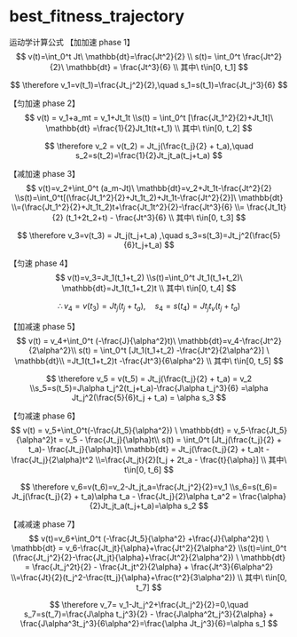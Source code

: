 # best_fitness_trajectory

运动学计算公式
【加加速 phase 1】
$$
v(t)=\int_0^t Jt\ \mathbb{dt}=\frac{Jt^2}{2}
\\ s(t)= \int_0^t \frac{Jt^2}{2}\ \mathbb{dt} = \frac{Jt^3}{6}
\\ 其中\ t\in[0, t_1]
$$

$$
\therefore v_1=v(t_1)=\frac{Jt_j^2}{2},\quad s_1=s(t_1)=\frac{Jt_j^3}{6}
$$

【匀加速 phase 2】
$$
v(t) = v_1+a_mt = v_1+Jt_1t
\\s(t) = \int_0^t [\frac{Jt_1^2}{2}+Jt_1t]\ \mathbb{dt}
=\frac{1}{2}Jt_1t(t+t_1)
\\ 其中\ t\in[0, t_2]
$$

$$
\therefore v_2 = v(t_2) = Jt_j(\frac{t_j}{2} + t_a),\quad s_2=s(t_2)=\frac{1}{2}Jt_jt_a(t_j+t_a)
$$

【减加速 phase 3】
$$
v(t)=v_2+\int_0^t (a_m-Jt)\ \mathbb{dt}=v_2+Jt_1t-\frac{Jt^2}{2}
\\s(t)=\int_0^t[(\frac{Jt_1^2}{2}+Jt_1t_2)+Jt_1t-\frac{Jt^2}{2}]\ \mathbb{dt}
\\=(\frac{Jt_1^2}{2}+Jt_1t_2)t+\frac{Jt_1t^2}{2}-\frac{Jt^3}{6}
\\= \frac{Jt_1t}{2} (t_1+2t_2+t) - \frac{Jt^3}{6}
\\ 其中\ t\in[0, t_3]
$$

$$
\therefore v_3=v(t_3) = Jt_j(t_j+t_a) ,\quad s_3=s(t_3)=Jt_j^2(\frac{5}{6}t_j+t_a)
$$

【匀速 phase 4】
$$
v(t)=v_3=Jt_1(t_1+t_2)
\\s(t)=\int_0^t Jt_1(t_1+t_2)\ \mathbb{dt}=Jt_1(t_1+t_2)t
\\ 其中\ t\in[0, t_4]
$$

$$
\therefore v_4=v(t_3) = Jt_j(t_j+t_a) ,\quad s_4=s(t_4)=Jt_jt_v(t_j+t_a)
$$

【加减速 phase 5】
$$
v(t) = v_4+\int_0^t (-\frac{J}{\alpha^2}t)\ \mathbb{dt}=v_4-\frac{Jt^2}{2\alpha^2}\\
s(t) = \int_0^t [Jt_1(t_1+t_2) -\frac{Jt^2}{2\alpha^2}] \ \mathbb{dt}\\
=Jt_1(t_1+t_2)t -\frac{Jt^3}{6\alpha^2}
\\ 其中\ t\in[0, t_5]
$$

$$
\therefore v_5 = v(t_5) = Jt_j(\frac{t_j}{2} + t_a) = v_2
\\s_5=s(t_5)=J\alpha t_j^2(t_j+t_a)-\frac{J\alpha t_j^3}{6}
=\alpha Jt_j^2(\frac{5}{6}t_j + t_a) = \alpha s_3
$$

【匀减速 phase 6】
$$
v(t) = v_5+\int_0^t(-\frac{Jt_5}{\alpha^2}) \ \mathbb{dt} =  v_5-\frac{Jt_5}{\alpha^2}t = v_5 - \frac{Jt_j}{\alpha}t\\
s(t) = \int_0^t [Jt_j(\frac{t_j}{2} + t_a)- \frac{Jt_j}{\alpha}t]\ \mathbb{dt}
= Jt_j(\frac{t_j}{2} + t_a)t - \frac{Jt_j}{2\alpha}t^2
\\=\frac{Jt_jt}{2}[t_j + 2t_a - \frac{t}{\alpha}]
\\ 其中\ t\in[0, t_6]
$$

$$
\therefore v_6=v(t_6)=v_2-Jt_jt_a=\frac{Jt_j^2}{2}=v_1
\\s_6=s(t_6)= Jt_j(\frac{t_j}{2} + t_a)\alpha t_a - \frac{Jt_j}{2}\alpha t_a^2
= \frac{\alpha}{2}Jt_jt_a(t_j+t_a)=\alpha s_2
$$

【减减速 phase 7】
$$
v(t)=v_6+\int_0^t (-\frac{Jt_5}{\alpha^2} +\frac{J}{\alpha^2}t) \ \mathbb{dt} = v_6-\frac{Jt_jt}{\alpha}+\frac{Jt^2}{2\alpha^2}
\\s(t)=\int_0^t (\frac{Jt_j^2}{2}-\frac{Jt_jt}{\alpha}+\frac{Jt^2}{2\alpha^2}) \ \mathbb{dt}
= \frac{Jt_j^2t}{2} - \frac{Jt_jt^2}{2\alpha} + \frac{Jt^3}{6\alpha^2}
\\=\frac{Jt}{2}(t_j^2-\frac{tt_j}{\alpha}+\frac{t^2}{3\alpha^2})
\\ 其中\ t\in[0, t_7]
$$

$$
\therefore v_7= v_1-Jt_j^2+\frac{Jt_j^2}{2}=0,\quad s_7=s(t_7)=\frac{J\alpha t_j^3}{2} - \frac{J\alpha^2t_j^3}{2\alpha} + \frac{J\alpha^3t_j^3}{6\alpha^2}=\frac{\alpha Jt_j^3}{6}=\alpha s_1
$$

